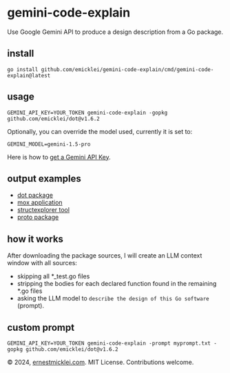 # gemini-code-explain

Use Google Gemini API to produce a design description from a Go package.

## install

    go install github.com/emicklei/gemini-code-explain/cmd/gemini-code-explain@latest

## usage

    GEMINI_API_KEY=YOUR_TOKEN gemini-code-explain -gopkg github.com/emicklei/dot@v1.6.2

Optionally, you can override the model used, currently it is set to:

    GEMINI_MODEL=gemini-1.5-pro

Here is how to [get a Gemini API Key](https://ai.google.dev/gemini-api/docs/api-key).

## output examples

- [dot package](examples/dot@v1.6.2.md)
- [mox application](examples/mox@v0.0.11.md)
- [structexplorer tool](examples/structexplorer@v0.1.0.md)
- [proto package](examples/proto@v1.13.2.md)

## how it works

After downloading the package sources, I will create an LLM context window with all sources:
- skipping all *_test.go files
- stripping the bodies for each declared function found in the remaining *.go files
- asking the LLM model to `describe the design of this Go software` (prompt).

## custom prompt

    GEMINI_API_KEY=YOUR_TOKEN gemini-code-explain -prompt myprompt.txt -gopkg github.com/emicklei/dot@v1.6.2

© 2024, [ernestmicklei.com](http://ernestmicklei.com).  MIT License. Contributions welcome.